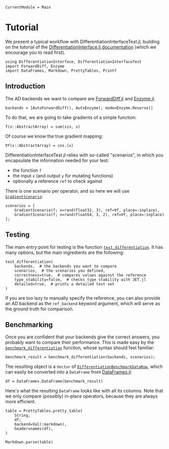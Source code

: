 ```@meta
CurrentModule = Main
```

# Tutorial

We present a typical workflow with DifferentiationInterfaceTest.jl, building on the tutorial of the [DifferentiationInterface.jl documentation](https://gdalle.github.io/DifferentiationInterface.jl/DifferentiationInterface) (which we encourage you to read first).

```@repl tuto
using DifferentiationInterface, DifferentiationInterfaceTest
import ForwardDiff, Enzyme
import DataFrames, Markdown, PrettyTables, Printf
```

## Introduction

The AD backends we want to compare are [ForwardDiff.jl](https://github.com/JuliaDiff/ForwardDiff.jl) and [Enzyme.jl](https://github.com/EnzymeAD/Enzyme.jl).

```@repl tuto
backends = [AutoForwardDiff(), AutoEnzyme(; mode=Enzyme.Reverse)]
```

To do that, we are going to take gradients of a simple function:

```@repl tuto
f(x::AbstractArray) = sum(sin, x)
```

Of course we know the true gradient mapping:

```@repl tuto
∇f(x::AbstractArray) = cos.(x)
```

DifferentiationInterfaceTest.jl relies with so-called "scenarios", in which you encapsulate the information needed for your test:

- the function `f`
- the input `x` (and output `y` for mutating functions)
- optionally a reference `ref` to check against

There is one scenario per operator, and so here we will use [`GradientScenario`](@ref):

```@repl tuto
scenarios = [
    GradientScenario(f; x=rand(Float32, 3), ref=∇f, place=:inplace),
    GradientScenario(f; x=rand(Float64, 3, 2), ref=∇f, place=:inplace)
];
```

## Testing

The main entry point for testing is the function [`test_differentiation`](@ref).
It has many options, but the main ingredients are the following:

```@repl tuto
test_differentiation(
    backends,  # the backends you want to compare
    scenarios,  # the scenarios you defined,
    correctness=true,  # compares values against the reference
    type_stability=false,  # checks type stability with JET.jl
    detailed=true,  # prints a detailed test set
)
```

If you are too lazy to manually specify the reference, you can also provide an AD backend as the `ref_backend` keyword argument, which will serve as the ground truth for comparison.

## Benchmarking

Once you are confident that your backends give the correct answers, you probably want to compare their performance.
This is made easy by the [`benchmark_differentiation`](@ref) function, whose syntax should feel familiar:

```@repl tuto
benchmark_result = benchmark_differentiation(backends, scenarios);
```

The resulting object is a `Vector` of [`DifferentiationBenchmarkDataRow`](@ref), which can easily be converted into a `DataFrame` from [DataFrames.jl](https://github.com/JuliaData/DataFrames.jl):

```@repl tuto
df = DataFrames.DataFrame(benchmark_result)
```

Here's what the resulting `DataFrame` looks like with all its columns.
Note that we only compare (possibly) in-place operators, because they are always more efficient.

```@example tuto
table = PrettyTables.pretty_table(
    String,
    df;
    backend=Val(:markdown),
    header=names(df),
)

Markdown.parse(table)
```

